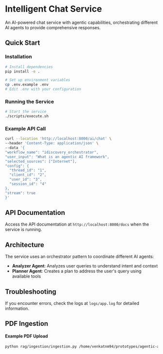 # Intelligent Chat Service

An AI-powered chat service with agentic capabilities, orchestrating different AI agents to provide comprehensive responses.

## Quick Start

### Installation

```bash
# Install dependencies
pip install -e .

# Set up environment variables
cp .env.example .env
# Edit .env with your configuration
```

### Running the Service

```bash
# Start the service
./scripts/execute.sh
```

### Example API Call

```bash
curl --location 'http://localhost:8000/ai/chat' \
--header 'Content-Type: application/json' \
--data '{
"workflow_name": "idiscovery_orchestrator",
"user_input": "What is an agentic AI framework",
"selected_sources": ["Internet"],
"config": {
  "thread_id": "1",
  "client_id": "2",
  "user_id": "3",
  "session_id": "4"
},
"stream": true
}'
```

## API Documentation

Access the API documentation at `http://localhost:8000/docs` when the service is running.

## Architecture

The service uses an orchestrator pattern to coordinate different AI agents:

- **Analyzer Agent**: Analyzes user queries to understand intent and context
- **Planner Agent**: Creates a plan to address the user's query using available tools

## Troubleshooting

If you encounter errors, check the logs at `logs/app.log` for detailed information.

## PDF Ingestion

#### Example PDF Upload

```bash
python rag/ingestion/ingestion.py /home/venkatnm94/prototypes/agentic-ai/intelligent-chat-service/MDL-120.pdf
```
